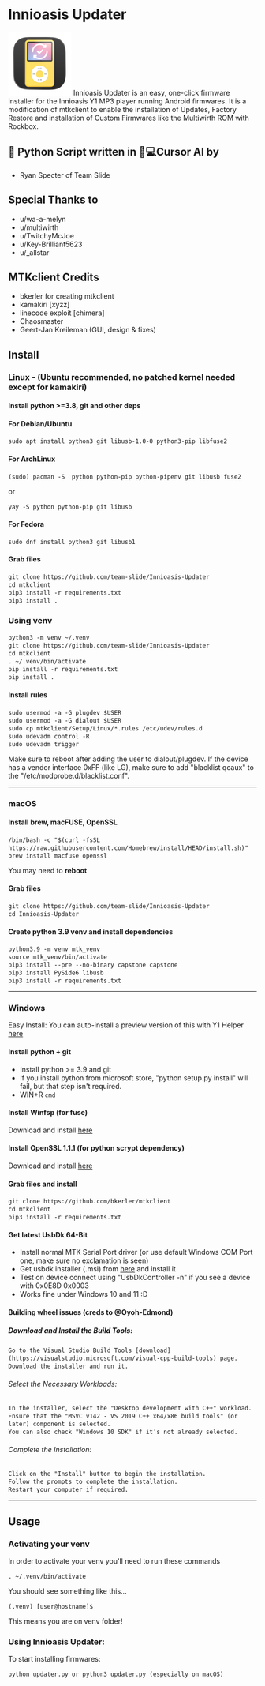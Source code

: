 <div align="right">
</div>

# Innioasis Updater
<img src="mtkclient/gui/images/icon.png" alt="Innioasis Updater Icon" width="128"/>
Innioasis Updater is an easy, one-click firmware installer for the Innioasis Y1 MP3 player running Android firmwares. It is a modification of mtkclient to enable the installation of Updates, Factory Restore and installation of Custom Firmwares like the Multiwirth ROM with Rockbox.

## 🐍 Python Script written in 🧠💻Cursor AI by
- Ryan Specter of Team Slide

## Special Thanks to

- u/wa-a-melyn
- u/multiwirth
- u/TwitchyMcJoe
- u/Key-Brilliant5623
- u/_allstar
  
## MTKclient Credits

- bkerler for creating mtkclient
- kamakiri [xyzz]
- linecode exploit [chimera]
- Chaosmaster
- Geert-Jan Kreileman (GUI, design & fixes)


## Install

### Linux - (Ubuntu recommended, no patched kernel needed except for kamakiri)

#### Install python >=3.8, git and other deps

#### For Debian/Ubuntu
```
sudo apt install python3 git libusb-1.0-0 python3-pip libfuse2
```
#### For ArchLinux
```
(sudo) pacman -S  python python-pip python-pipenv git libusb fuse2
```
or
```
yay -S python python-pip git libusb
```

#### For Fedora
```
sudo dnf install python3 git libusb1
```

#### Grab files
```
git clone https://github.com/team-slide/Innioasis-Updater
cd mtkclient
pip3 install -r requirements.txt
pip3 install .
```

### Using venv
```
python3 -m venv ~/.venv
git clone https://github.com/team-slide/Innioasis-Updater
cd mtkclient
. ~/.venv/bin/activate
pip install -r requirements.txt
pip install .
```

#### Install rules
```
sudo usermod -a -G plugdev $USER
sudo usermod -a -G dialout $USER
sudo cp mtkclient/Setup/Linux/*.rules /etc/udev/rules.d
sudo udevadm control -R
sudo udevadm trigger
```
Make sure to reboot after adding the user to dialout/plugdev. If the device
has a vendor interface 0xFF (like LG), make sure to add "blacklist qcaux" to
the "/etc/modprobe.d/blacklist.conf".

---------------------------------------------------------------------------------------------------------------

### macOS

#### Install brew, macFUSE, OpenSSL

```
/bin/bash -c "$(curl -fsSL https://raw.githubusercontent.com/Homebrew/install/HEAD/install.sh)"
brew install macfuse openssl
```

You may need to **reboot**

#### Grab files
```
git clone https://github.com/team-slide/Innioasis-Updater
cd Innioasis-Updater
```

#### Create python 3.9 venv and install dependencies
```
python3.9 -m venv mtk_venv
source mtk_venv/bin/activate
pip3 install --pre --no-binary capstone capstone
pip3 install PySide6 libusb
pip3 install -r requirements.txt
```

---------------------------------------------------------------------------------------------------------------

### Windows

Easy Install: You can auto-install a preview version of this with Y1 Helper [here](https://www.github.com/team-slide/Y1-Helper/releases/latest)

#### Install python + git
- Install python >= 3.9 and git
- If you install python from microsoft store, "python setup.py install" will fail, but that step isn't required.
- WIN+R ```cmd```

#### Install Winfsp (for fuse)
Download and install [here](https://winfsp.dev/rel/)

#### Install OpenSSL 1.1.1 (for python scrypt dependency)
Download and install [here](https://sourceforge.net/projects/openssl-for-windows/files/)

#### Grab files and install
```
git clone https://github.com/bkerler/mtkclient
cd mtkclient
pip3 install -r requirements.txt
```

#### Get latest UsbDk 64-Bit
- Install normal MTK Serial Port driver (or use default Windows COM Port one, make sure no exclamation is seen)
- Get usbdk installer (.msi) from [here](https://github.com/daynix/UsbDk/releases/) and install it
- Test on device connect using "UsbDkController -n" if you see a device with 0x0E8D 0x0003
- Works fine under Windows 10 and 11 :D

#### Building wheel issues (creds to @Oyoh-Edmond)
##### Download and Install the Build Tools:
    Go to the Visual Studio Build Tools [download](https://visualstudio.microsoft.com/visual-cpp-build-tools) page.
    Download the installer and run it.

###### Select the Necessary Workloads:
    In the installer, select the "Desktop development with C++" workload.
    Ensure that the "MSVC v142 - VS 2019 C++ x64/x86 build tools" (or later) component is selected.
    You can also check "Windows 10 SDK" if it’s not already selected.

###### Complete the Installation:
    Click on the "Install" button to begin the installation.
    Follow the prompts to complete the installation.
    Restart your computer if required.

---------------------------------------------------------------------------------------------------------------
## Usage
### Activating your venv
In order to activate your venv you'll need to run these commands
```
. ~/.venv/bin/activate
```
You should see something like this...
```
(.venv) [user@hostname]$ 
```
This means you are on venv folder!

### Using Innioasis Updater:
To start installing firmwares:
```
python updater.py or python3 updater.py (especially on macOS)
```

